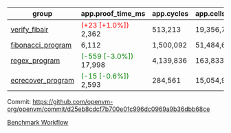 | group | app.proof_time_ms | app.cycles | app.cells_used | leaf.proof_time_ms | leaf.cycles | leaf.cells_used |
| -- | -- | -- | -- | -- | -- | -- |
| [verify_fibair](https://github.com/openvm-org/openvm/blob/benchmark-results/benchmarks-pr/1272/verify_fibair-d25eb8cdcf7b700e01c996dc0969a9b36dbb68ce.md) |<span style='color: red'>(+23 [+1.0%])</span> 2,362 |  513,213 |  19,356,722 |- | - | - |
| [fibonacci_program](https://github.com/openvm-org/openvm/blob/benchmark-results/benchmarks-pr/1272/fibonacci-d25eb8cdcf7b700e01c996dc0969a9b36dbb68ce.md) | 6,112 |  1,500,092 |  51,484,605 |- | - | - |
| [regex_program](https://github.com/openvm-org/openvm/blob/benchmark-results/benchmarks-pr/1272/regex-d25eb8cdcf7b700e01c996dc0969a9b36dbb68ce.md) |<span style='color: green'>(-559 [-3.0%])</span> 17,998 |  4,139,836 |  163,833,427 |- | - | - |
| [ecrecover_program](https://github.com/openvm-org/openvm/blob/benchmark-results/benchmarks-pr/1272/ecrecover-d25eb8cdcf7b700e01c996dc0969a9b36dbb68ce.md) |<span style='color: green'>(-15 [-0.6%])</span> 2,593 |  284,561 |  15,054,935 |- | - | - |


Commit: https://github.com/openvm-org/openvm/commit/d25eb8cdcf7b700e01c996dc0969a9b36dbb68ce

[Benchmark Workflow](https://github.com/openvm-org/openvm/actions/runs/12939402190)

